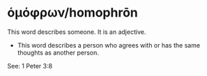 # ὁμόφρων/homophrōn
This word describes someone. It is an adjective.
* This word describes a person who agrees with or has the same thoughts as another person.

See: 1 Peter 3:8
